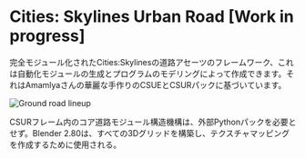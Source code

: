 # Cities: Skylines Urban Road [Work in progress]

完全モジュール化されたCities:Skylinesの道路アセーツのフレームワーク、これは自動化モジュールの生成とプログラムのモデリングによって作成できます。それはAmamlyaさんの華麗な手作りのCSUEとCSURパックに基づいています。

![Ground road lineup](https://github.com/victoriacity/CSUR/blob/master/render.png)

CSURフレーム内のコア道路モジュール構造機構は、外部Pythonパックを必要とせず。Blender 2.80は、すべての3Dグリッドを構築し、テクスチャマッピングを作成するために使用される。
